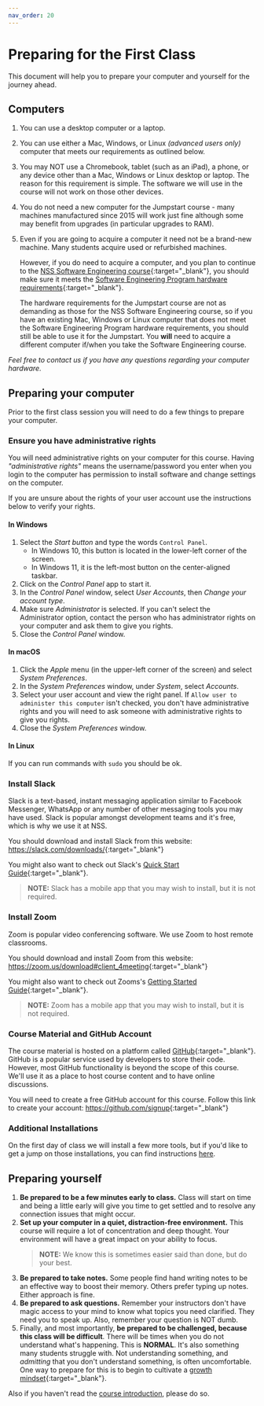 ```yaml
---
nav_order: 20
---
```


# Preparing for the First Class

This document will help you to prepare your computer and yourself for the journey ahead.

## Computers

1. You can use a desktop computer or a laptop.

1. You can use either a Mac, Windows, or Linux _(advanced users only)_ computer that meets our requirements as outlined below. 

1. You may NOT use a Chromebook, tablet (such as an iPad), a phone, or any device other than a Mac, Windows or Linux desktop or laptop. The reason for this requirement is simple. The software we will use in the course will not work on those other devices.

1. You do not need a new computer for the Jumpstart course - many machines manufactured since 2015 will work just fine although some may benefit from upgrades (in particular upgrades to RAM).

1. Even if you are going to acquire a computer it need not be a brand-new machine. Many students acquire used or refurbished machines.

    However, if you do need to acquire a computer, and you plan to continue to the [NSS Software Engineering course](https://nashvillesoftwareschool.com/programs/software-engineering){:target="_blank"}, you should make sure it meets the [Software Engineering Program hardware requirements](https://learn.nashvillesoftwareschool.com/blog/2022/01/14/hardware-requirements-software-engineering-program){:target="_blank"}.

    The hardware requirements for the Jumpstart course are not as demanding as those for the NSS Software Engineering course, so if you have an existing Mac, Windows or Linux computer that does not meet the Software Engineering Program hardware requirements, you should still be able to use it for the Jumpstart. You **will** need to acquire a different computer if/when you take the Software Engineering course.

_Feel free to contact us if you have any questions regarding your computer hardware._

## Preparing your computer

Prior to the first class session you will need to do a few things to prepare your computer.

### Ensure you have administrative rights

You will need administrative rights on your computer for this course. Having _"administrative rights"_ means the username/password you enter when you login to the computer has permission to install software and change settings on the computer.

If you are unsure about the rights of your user account use the instructions below to verify your rights.

#### In Windows

1. Select the _Start button_ and type the words `Control Panel`.
    * In Windows 10, this button is located in the lower-left corner of the screen.
    * In Windows 11, it is the left-most button on the center-aligned taskbar.
1. Click on the _Control Panel_ app to start it.
1. In the _Control Panel_ window, select _User Accounts_, then _Change your account type_.
1. Make sure _Administrator_ is selected. If you can't select the Administrator option, contact the person who has administrator rights on your computer and ask them to give you rights.
1. Close the _Control Panel_ window.

#### In macOS

1. Click the _Apple_ menu (in the upper-left corner of the screen) and select _System Preferences_.
1. In the _System Preferences_ window, under _System_, select _Accounts_.
1. Select your user account and view the right panel. If `Allow user to administer this computer` isn't checked, you don't have administrative rights and you will need to ask someone with administrative rights to give you rights.
1. Close the _System Preferences_ window.

#### In Linux

If you can run commands with `sudo` you should be ok.

### Install Slack

Slack is a text-based, instant messaging application similar to Facebook Messenger, WhatsApp or any number of other messaging tools you may have used. Slack is popular amongst development teams and it's free, which is why we use it at NSS.

You should download and install Slack from this website: <https://slack.com/downloads/>{:target="_blank"}

You might also want to check out Slack's [Quick Start Guide](https://slack.com/help/articles/360059928654-How-to-use-Slack--your-quick-start-guide){:target="_blank"}.

> **NOTE:** Slack has a mobile app that you may wish to install, but it is not required.

### Install Zoom

Zoom is popular video conferencing software. We use Zoom to host remote classrooms.

You should download and install Zoom from this website: <https://zoom.us/download#client_4meeting>{:target="_blank"}

You might also want to check out Zooms's [Getting Started Guide](https://support.zoom.us/hc/en-us/categories/200101697){:target="_blank"}.

> **NOTE:** Zoom has a mobile app that you may wish to install, but it is not required.

### Course Material and GitHub Account

The course material is hosted on a platform called [GitHub](https://github.com/){:target="_blank"}. GitHub is a popular service used by developers to store their code. However, most GitHub functionality is beyond the scope of this course. We'll use it as a place to host course content and to have online discussions.

You will need to create a free GitHub account for this course. Follow this link to create your account: <https://github.com/signup>{:target="_blank"}

### Additional Installations

On the first day of class we will install a few more tools, but if you'd like to get a jump on those installations, you can find instructions [here](../../classroom/installations).

## Preparing yourself

1. **Be prepared to be a few minutes early to class.** Class will start on time and being a little early will give you time to get settled and to resolve any connection issues that might occur.
1. **Set up your computer in a quiet, distraction-free environment.** This course will require a lot of concentration and deep thought. Your environment will have a great impact on your ability to focus.
    > **NOTE:** We know this is sometimes easier said than done, but do your best.
1. **Be prepared to take notes.** Some people find hand writing notes to be an effective way to boost their memory. Others prefer typing up notes. Either approach is fine.
1. **Be prepared to ask questions.** Remember your instructors don't have magic access to your mind to know what topics you need clarified. They need you to speak up. Also, remember your question is NOT dumb.
1. Finally, and most importantly, **be prepared to be challenged, because this class will be difficult**. There will be times when you do not understand what's happening. This is **NORMAL**. It's also something many students struggle with. Not understanding something, and _admitting_ that you don't understand something, is often uncomfortable. One way to prepare for this is to begin to cultivate a [growth mindset](https://www.psychologytoday.com/us/basics/growth-mindset){:target="_blank"}.

Also if you haven't read the [course introduction](course_intro.md), please do so.
